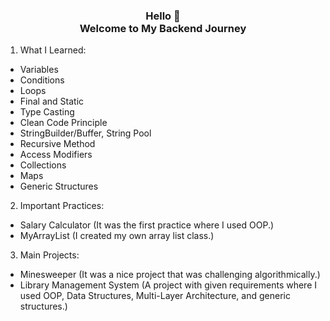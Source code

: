 ### <center> Hello 👋 <center> Welcome to My Backend Journey

1. What I Learned:
- Variables
- Conditions
- Loops
- Final and Static
- Type Casting
- Clean Code Principle
- StringBuilder/Buffer, String Pool
- Recursive Method
- Access Modifiers
- Collections
- Maps
- Generic Structures

2. Important Practices:
- Salary Calculator (It was the first practice where I used OOP.)
- MyArrayList (I created my own array list class.)

3. Main Projects:
- Minesweeper (It was a nice project that was challenging algorithmically.)
- Library Management System (A project with given requirements where I used OOP, Data Structures, Multi-Layer Architecture, and generic structures.)